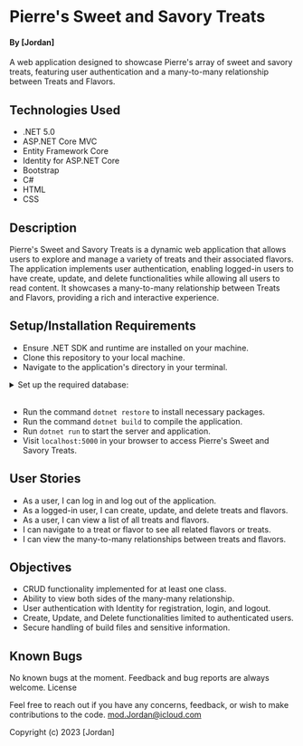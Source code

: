 # Pierre's Sweet and Savory Treats

#### By **[Jordan]**

A web application designed to showcase Pierre's array of sweet and savory treats, featuring user authentication and a many-to-many relationship between Treats and Flavors.

## Technologies Used

- .NET 5.0
- ASP.NET Core MVC
- Entity Framework Core
- Identity for ASP.NET Core
- Bootstrap
- C#
- HTML
- CSS

## Description

Pierre's Sweet and Savory Treats is a dynamic web application that allows users to explore and manage a variety of treats and their associated flavors. The application implements user authentication, enabling logged-in users to have create, update, and delete functionalities while allowing all users to read content. It showcases a many-to-many relationship between Treats and Flavors, providing a rich and interactive experience.

## Setup/Installation Requirements

- Ensure .NET SDK and runtime are installed on your machine.
- Clone this repository to your local machine.
- Navigate to the application's directory in your terminal.

<details>
<summary>Set up the required database:</summary>

1. Create an `appsettings.json` file in the application's root directory with the following content (adjust the connection string as needed based on your SQL setup):

```json
{
  "ConnectionStrings": {
    "DefaultConnection": "Server=localhost;Port=3306;database=treatdb;uid=YOUR_USERNAME;pwd=YOUR_PASSWORD;"
  }
}

```

2. Replace YOUR_USERNAME and YOUR_PASSWORD with your SQL server's username and password.
</details>
<br>

- Run the command ```dotnet restore``` to install necessary packages.
- Run the command ```dotnet build``` to compile the application.
- Run ```dotnet run``` to start the server and application.
- Visit ```localhost:5000``` in your browser to access Pierre's Sweet and Savory Treats.

## User Stories

  - As a user, I can log in and log out of the application.
  - As a logged-in user, I can create, update, and delete treats and flavors.
  - As a user, I can view a list of all treats and flavors.
  - I can navigate to a treat or flavor to see all related flavors or treats.
  - I can view the many-to-many relationships between treats and flavors.

## Objectives

  - CRUD functionality implemented for at least one class.
  - Ability to view both sides of the many-many relationship.
  - User authentication with Identity for registration, login, and logout.
  - Create, Update, and Delete functionalities limited to authenticated users.
  - Secure handling of build files and sensitive information.

## Known Bugs

No known bugs at the moment.
Feedback and bug reports are always welcome.
License

Feel free to reach out if you have any concerns, feedback, or wish to make contributions to the code. mod.Jordan@icloud.com

Copyright (c) 2023 [Jordan]